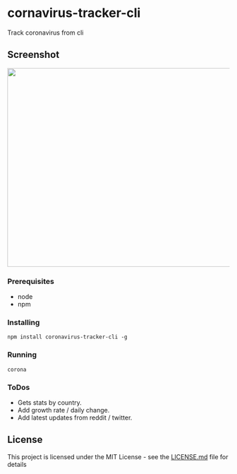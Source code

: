 # cornavirus-tracker-cli

Track coronavirus from cli

## Screenshot

<img src="./screenshot.jpg" width="720" height="450">

### Prerequisites

* node
* npm


### Installing

```
npm install coronavirus-tracker-cli -g
```

### Running

```
corona
```

### ToDos

* Gets stats by country.
* Add growth rate / daily change.
* Add latest updates from reddit / twitter.

## License

This project is licensed under the MIT License - see the [LICENSE.md](LICENSE.md) file for details


